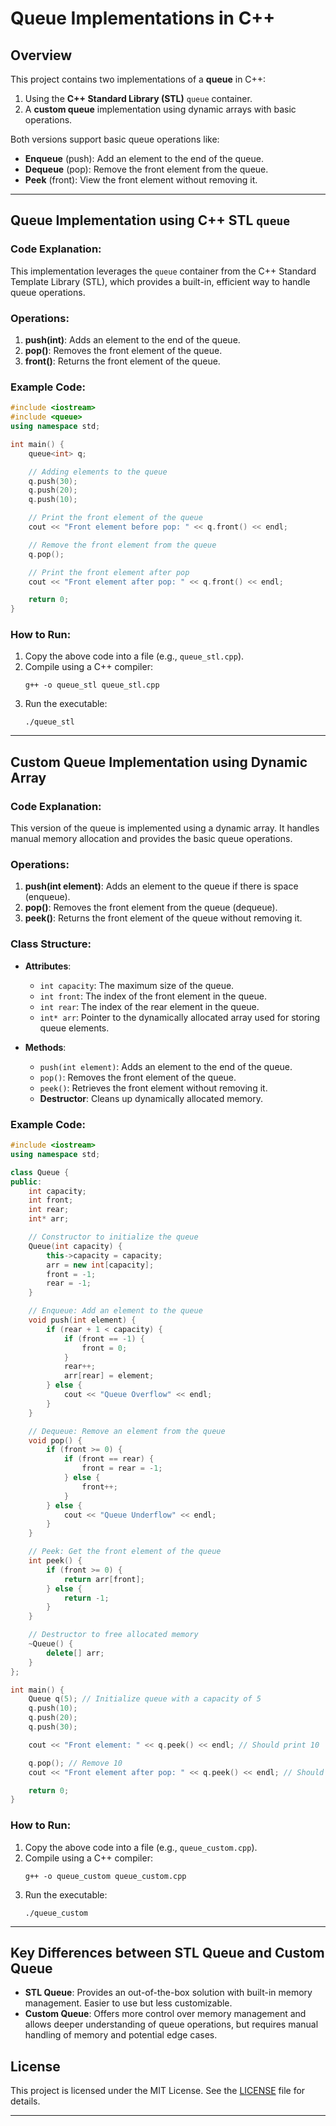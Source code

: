 

# Queue Implementations in C++

## Overview

This project contains two implementations of a **queue** in C++:
1. Using the **C++ Standard Library (STL)** `queue` container.
2. A **custom queue** implementation using dynamic arrays with basic operations.

Both versions support basic queue operations like:
- **Enqueue** (push): Add an element to the end of the queue.
- **Dequeue** (pop): Remove the front element from the queue.
- **Peek** (front): View the front element without removing it.

---

## Queue Implementation using C++ STL `queue`

### Code Explanation:

This implementation leverages the `queue` container from the C++ Standard Template Library (STL), which provides a built-in, efficient way to handle queue operations.

### Operations:

1. **push(int)**: Adds an element to the end of the queue.
2. **pop()**: Removes the front element of the queue.
3. **front()**: Returns the front element of the queue.

### Example Code:

```cpp
#include <iostream>
#include <queue>
using namespace std;

int main() {
    queue<int> q;

    // Adding elements to the queue
    q.push(30);
    q.push(20);
    q.push(10);

    // Print the front element of the queue
    cout << "Front element before pop: " << q.front() << endl;

    // Remove the front element from the queue
    q.pop();

    // Print the front element after pop
    cout << "Front element after pop: " << q.front() << endl;

    return 0;
}
```

### How to Run:
1. Copy the above code into a file (e.g., `queue_stl.cpp`).
2. Compile using a C++ compiler:
   ```
   g++ -o queue_stl queue_stl.cpp
   ```
3. Run the executable:
   ```
   ./queue_stl
   ```

---

## Custom Queue Implementation using Dynamic Array

### Code Explanation:

This version of the queue is implemented using a dynamic array. It handles manual memory allocation and provides the basic queue operations.

### Operations:

1. **push(int element)**: Adds an element to the queue if there is space (enqueue).
2. **pop()**: Removes the front element from the queue (dequeue).
3. **peek()**: Returns the front element of the queue without removing it.

### Class Structure:

- **Attributes**:
  - `int capacity`: The maximum size of the queue.
  - `int front`: The index of the front element in the queue.
  - `int rear`: The index of the rear element in the queue.
  - `int* arr`: Pointer to the dynamically allocated array used for storing queue elements.
  
- **Methods**:
  - `push(int element)`: Adds an element to the end of the queue.
  - `pop()`: Removes the front element of the queue.
  - `peek()`: Retrieves the front element without removing it.
  - **Destructor**: Cleans up dynamically allocated memory.

### Example Code:

```cpp
#include <iostream>
using namespace std;

class Queue {
public:
    int capacity;
    int front;
    int rear;
    int* arr;

    // Constructor to initialize the queue
    Queue(int capacity) {
        this->capacity = capacity;
        arr = new int[capacity];
        front = -1;
        rear = -1;
    }

    // Enqueue: Add an element to the queue
    void push(int element) {
        if (rear + 1 < capacity) {
            if (front == -1) {
                front = 0;
            }
            rear++;
            arr[rear] = element;
        } else {
            cout << "Queue Overflow" << endl;
        }
    }

    // Dequeue: Remove an element from the queue
    void pop() {
        if (front >= 0) {
            if (front == rear) {
                front = rear = -1;
            } else {
                front++;
            }
        } else {
            cout << "Queue Underflow" << endl;
        }
    }

    // Peek: Get the front element of the queue
    int peek() {
        if (front >= 0) {
            return arr[front];
        } else {
            return -1;
        }
    }

    // Destructor to free allocated memory
    ~Queue() {
        delete[] arr;
    }
};

int main() {
    Queue q(5); // Initialize queue with a capacity of 5
    q.push(10);
    q.push(20);
    q.push(30);

    cout << "Front element: " << q.peek() << endl; // Should print 10

    q.pop(); // Remove 10
    cout << "Front element after pop: " << q.peek() << endl; // Should print 20

    return 0;
}
```

### How to Run:
1. Copy the above code into a file (e.g., `queue_custom.cpp`).
2. Compile using a C++ compiler:
   ```
   g++ -o queue_custom queue_custom.cpp
   ```
3. Run the executable:
   ```
   ./queue_custom
   ```

---

## Key Differences between STL Queue and Custom Queue

- **STL Queue**: Provides an out-of-the-box solution with built-in memory management. Easier to use but less customizable.
- **Custom Queue**: Offers more control over memory management and allows deeper understanding of queue operations, but requires manual handling of memory and potential edge cases.

## License

This project is licensed under the MIT License. See the [LICENSE](LICENSE) file for details.

---
